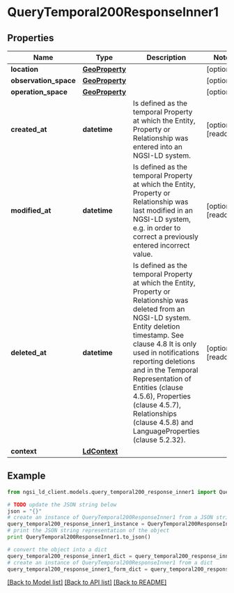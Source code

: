 # QueryTemporal200ResponseInner1


## Properties

Name | Type | Description | Notes
------------ | ------------- | ------------- | -------------
**location** | [**GeoProperty**](GeoProperty.md) |  | [optional] 
**observation_space** | [**GeoProperty**](GeoProperty.md) |  | [optional] 
**operation_space** | [**GeoProperty**](GeoProperty.md) |  | [optional] 
**created_at** | **datetime** | Is defined as the temporal Property at which the Entity, Property or Relationship was entered into an NGSI-LD system.  | [optional] [readonly] 
**modified_at** | **datetime** | Is defined as the temporal Property at which the Entity, Property or Relationship was last modified in an NGSI-LD system, e.g. in order to correct a previously entered incorrect value.  | [optional] [readonly] 
**deleted_at** | **datetime** | Is defined as the temporal Property at which the Entity, Property or Relationship was deleted from an NGSI-LD system.  Entity deletion timestamp. See clause 4.8 It is only used in notifications reporting deletions and in the Temporal Representation of Entities (clause 4.5.6), Properties (clause 4.5.7), Relationships (clause 4.5.8) and LanguageProperties (clause 5.2.32).  | [optional] [readonly] 
**context** | [**LdContext**](LdContext.md) |  | 

## Example

```python
from ngsi_ld_client.models.query_temporal200_response_inner1 import QueryTemporal200ResponseInner1

# TODO update the JSON string below
json = "{}"
# create an instance of QueryTemporal200ResponseInner1 from a JSON string
query_temporal200_response_inner1_instance = QueryTemporal200ResponseInner1.from_json(json)
# print the JSON string representation of the object
print QueryTemporal200ResponseInner1.to_json()

# convert the object into a dict
query_temporal200_response_inner1_dict = query_temporal200_response_inner1_instance.to_dict()
# create an instance of QueryTemporal200ResponseInner1 from a dict
query_temporal200_response_inner1_form_dict = query_temporal200_response_inner1.from_dict(query_temporal200_response_inner1_dict)
```
[[Back to Model list]](../README.md#documentation-for-models) [[Back to API list]](../README.md#documentation-for-api-endpoints) [[Back to README]](../README.md)


